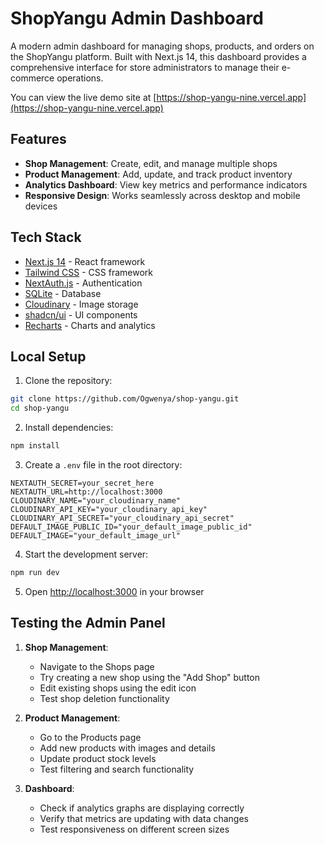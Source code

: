 # ShopYangu Admin Dashboard

A modern admin dashboard for managing shops, products, and orders on the ShopYangu platform. Built with Next.js 14, this dashboard provides a comprehensive interface for store administrators to manage their e-commerce operations.

You can view the live demo site at [https://shop-yangu-nine.vercel.app](https://shop-yangu-nine.vercel.app)

## Features

- **Shop Management**: Create, edit, and manage multiple shops
- **Product Management**: Add, update, and track product inventory
- **Analytics Dashboard**: View key metrics and performance indicators
- **Responsive Design**: Works seamlessly across desktop and mobile devices

## Tech Stack

- [Next.js 14](https://nextjs.org/) - React framework
- [Tailwind CSS](https://tailwindcss.com/) - CSS framework
- [NextAuth.js](https://next-auth.js.org/) - Authentication
- [SQLite](https://www.sqlite.org/) - Database
- [Cloudinary](https://cloudinary.com/) - Image storage
- [shadcn/ui](https://ui.shadcn.com/) - UI components
- [Recharts](https://recharts.org/) - Charts and analytics

## Local Setup

1. Clone the repository:

```bash
git clone https://github.com/Ogwenya/shop-yangu.git
cd shop-yangu
```

2. Install dependencies:

```bash
npm install
```

3. Create a `.env` file in the root directory:

```env
NEXTAUTH_SECRET=your_secret_here
NEXTAUTH_URL=http://localhost:3000
CLOUDINARY_NAME="your_cloudinary_name"
CLOUDINARY_API_KEY="your_cloudinary_api_key"
CLOUDINARY_API_SECRET="your_cloudinary_api_secret"
DEFAULT_IMAGE_PUBLIC_ID="your_default_image_public_id"
DEFAULT_IMAGE="your_default_image_url"
```

4. Start the development server:

```bash
npm run dev
```

5. Open [http://localhost:3000](http://localhost:3000) in your browser

## Testing the Admin Panel

1. **Shop Management**:

   - Navigate to the Shops page
   - Try creating a new shop using the "Add Shop" button
   - Edit existing shops using the edit icon
   - Test shop deletion functionality

2. **Product Management**:

   - Go to the Products page
   - Add new products with images and details
   - Update product stock levels
   - Test filtering and search functionality

3. **Dashboard**:
   - Check if analytics graphs are displaying correctly
   - Verify that metrics are updating with data changes
   - Test responsiveness on different screen sizes
